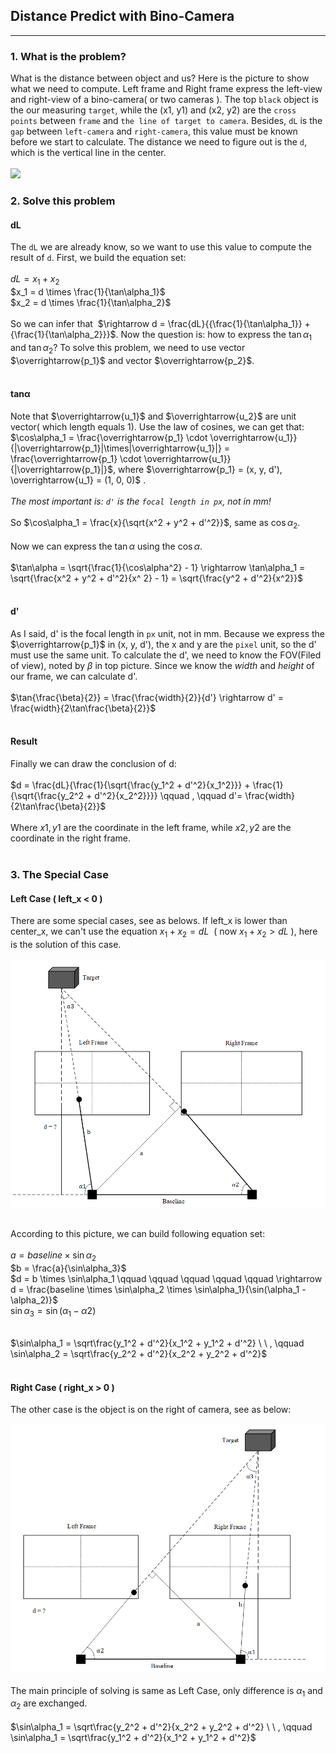 ## Distance Predict with Bino-Camera
---
### 1. What is the problem?
What is the distance between object and us? Here is the picture to show what we need to compute. Left frame and Right frame express the left-view and right-view of a bino-camera( or two cameras ). The top `black` object is the our measuring `target`, while the (x1, y1) and (x2, y2) are the `cross points` between `frame` and `the line of target to camera`. Besides, `dL` is the `gap` between `left-camera` and `right-camera`, this value must be known before we start to calculate. The distance we need to figure out is the `d`, which is the vertical line in the center.<br><br>
<img src="distance_predict_image.jpg">

### 2. Solve this problem
#### dL
The `dL` we are already know, so we want to use this value to compute the result of `d`. First, we build the equation set:<br><br>
$dL = x_1 + x_2$<br>
$x_1 = d \times \frac{1}{\tan\alpha_1}$<br>
$x_2 = d \times \frac{1}{\tan\alpha_2}$<br>
<br>
So we can infer that&nbsp; 
$\rightarrow d = \frac{dL}{{\frac{1}{\tan\alpha_1}} + {\frac{1}{\tan\alpha_2}}}$. Now the question is: how to express the $\tan\alpha_1$ and $\tan\alpha_2$? To solve this problem, we need to use vector $\overrightarrow{p_1}$ and vector $\overrightarrow{p_2}$.<br><br>

#### tanα
Note that $\overrightarrow{u_1}$ and $\overrightarrow{u_2}$ are unit vector( which length equals 1). Use the law of cosines, we can get that: 
$\cos\alpha_1 = \frac{\overrightarrow{p_1} \cdot \overrightarrow{u_1}}{|\overrightarrow{p_1}|\times|\overrightarrow{u_1}|} = \frac{\overrightarrow{p_1} \cdot \overrightarrow{u_1}}{|\overrightarrow{p_1}|}$, where $\overrightarrow{p_1} = (x, y, d'), \overrightarrow{u_1} = (1, 0, 0)$ . <br><br>
*The most important is: `d'` is the `focal length in px`, not in mm!*<br><br>
So $\cos\alpha_1 = \frac{x}{\sqrt{x^2 + y^2 + d'^2}}$, same as $\cos\alpha_2$.<br><br>
Now we can express the $\tan\alpha$ using the $\cos\alpha$. <br><br>
$\tan\alpha = \sqrt{\frac{1}{\cos\alpha^2} - 1} \rightarrow \tan\alpha_1 = \sqrt{\frac{x^2 + y^2 + d'^2}{x^ 2} - 1} = \sqrt{\frac{y^2 + d'^2}{x^2}}$
<br><br>

#### d'
As I said, d' is the focal length in `px` unit, not in mm. Because we express the $\overrightarrow{p_1}$ in (x, y, d'), the x and y are the `pixel` unit, so the d' must use the same unit. To calculate the d', we need to know the FOV(Filed of view), noted by $\beta$ in top picture. Since we know the *width* and *height* of our frame, we can calculate d'.<br><br>
$\tan{\frac{\beta}{2}} = \frac{\frac{width}{2}}{d'} \rightarrow d' = \frac{width}{2\tan\frac{\beta}{2}}$<br><br>

#### Result
Finally we can draw the conclusion of d:<br><br>
$d = \frac{dL}{\frac{1}{\sqrt{\frac{y_1^2 + d'^2}{x_1^2}}} + \frac{1}{\sqrt{\frac{y_2^2 + d'^2}{x_2^2}}}} \qquad , \qquad d'= \frac{width}{2\tan\frac{\beta}{2}}$<br><br>
Where $x1, y1$ are the coordinate in the left frame, while $x2, y2$ are the coordinate in the right frame.<br><br>

### 3. The Special Case
#### Left Case ( left_x < 0 )
There are some special cases, see as belows. If left_x is lower than center_x, we can't use the equation $x_1 + x_2 = dL$ &nbsp;( now $x_1 + x_2 > dL$ ), here is the solution of this case.<br><br>
<img src="assets/special case1.png"><br><br>

According to this picture, we can build following equation set:<br><br>
$a = baseline \times \sin\alpha_2$<br>
$b = \frac{a}{\sin\alpha_3}$<br>
$d = b \times \sin\alpha_1   \qquad  \qquad  \qquad  \qquad  \qquad \rightarrow d = \frac{baseline \times \sin\alpha_2 \times \sin\alpha_1}{\sin(\alpha_1 - \alpha_2)}$<br>
$\sin\alpha_3 = \sin(\alpha_1 - \alpha2)$<br><br>

$\sin\alpha_1 = \sqrt\frac{y_1^2 + d'^2}{x_1^2 + y_1^2 + d'^2} \ \ , \qquad  \sin\alpha_2 = \sqrt\frac{y_2^2 + d'^2}{x_2^2 + y_2^2 + d'^2}$<br><br>

#### Right Case ( right_x > 0 )
The other case is the object is on the right of camera, see as below:<br><br>
<img src="assets/special case2.png"><br><br>
The main principle of solving is same as Left Case, only difference is $\alpha_1$ and $\alpha_2$ are exchanged.<br><br>
$\sin\alpha_1 = \sqrt\frac{y_2^2 + d'^2}{x_2^2 + y_2^2 + d'^2} \ \ , \qquad  \sin\alpha_1 = \sqrt\frac{y_1^2 + d'^2}{x_1^2 + y_1^2 + d'^2}$<br><br>


